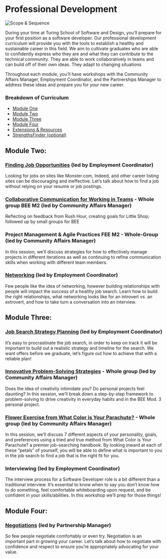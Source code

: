 # Professional Development 

![Scope & Sequence]()

During your time at Turing School of Software and Design, you’ll prepare for your first position as a software developer. Our professional development curriculum will provide you with the tools to establish a healthy and sustainable career in this field. We aim to cultivate graduates who are able to confidently express who they are and what they can contribute to the technical community. They are able to work collaboratively in teams and can build off of their own ideas. They adapt to changing situations  

Throughout each module, you’ll have workshops with the Community Affairs Manager, Employment Coordinator, and the Partnerships Manager to address these ideas and prepare you for your new career. 

### Breakdown of Curriculum
* [Module One](https://github.com/turingschool/professional_skills/tree/master/module_one)
* [Module Two]()
* [Module Three]()
* [Module Four]()
* [Extensions & Resources]()
* [StrengthsFinder (optional)]()

## Module Two:
### <a name="finding-job-opportunities"></a>[Finding Job Opportunities](https://github.com/turingschool/professional_skills/blob/master/finding_opportunities.md) (led by Employment Coordinator)
Looking for jobs on sites like Monster.com, Indeed, and other career listing sites can be discouraging and ineffective. Let’s talk about how to find a job without relying on your resume or job postings. 


### <a name="collaborative-communication-teams"></a>[Collaborative Communication for Working in Teams](https://github.com/turingschool/professional_skills/blob/master/collaborative-communication.md) - Whole group BEE M2 (led by Community Affairs Manager)
Reflecting on feedback from Rush Hour, creating goals for Little Shop; followed up by small groups for BEE


### <a name="project-management-agile"></a>Project Management & Agile Practices FEE M2 - Whole-Group (led by Community Affairs Manager)
In this session, we’ll discuss strategies for how to effectively manage projects in different iterations as well as continuing to refine communication skills when working with different team members. 

### <a name="networking"></a>[Networking](https://github.com/turingschool/professional_skills/blob/master/networking.md) (led by Employment Coordinator)
Few people like the idea of networking, however building relationships with people will impact the success of a healthy job search. Learn how to build the right relationships, what networking looks like for an introvert vs. an extrovert, and how to take turn a conversation into an interview.



## Module Three:
### <a name="job-search-strategies"></a>[Job Search Strategy Planning](https://github.com/turingschool/professional_skills/blob/master/job_search_strategy.md) (led by Employment Coordinator)
It’s easy to procrastinate the job search, in order to keep on track it will be important to build out a realistic strategy and timeline for the search. We want offers before we graduate, let’s figure out how to achieve that with a reliable plan!

### <a name="innovation-creative-problem-solving"></a>[Innovative Problem-Solving Strategies](https://github.com/turingschool/professional_skills/blob/master/innovative_problem-solving.md) - Whole group (led by Community Affairs Manager)
Does the idea of creativity intimidate you? Do personal projects feel daunting? In this session, we’ll break down a step-by-step framework to problem-solving to drive creativity in everyday habits and in the BEE Mod. 3 personal project.  

### <a name="what-color-is-your-parachute"></a>[Flower Exercise from What Color is Your Parachute?](https://github.com/turingschool/professional_skills/blob/master/petal-exercise.md) - Whole group (led by Community Affairs Manager)
In this session, we’ll discuss 7 different aspects of your personality, goals, and preferences using a tried and true method from What Color is Your Parachute? a premier job-searching handbook. By looking inward at each of these “petals” of yourself, you will be able to define what is important to you in the job search to find a job that is the right fit for you. 

### <a name="interviewing"></a>Interviewing (led by Employment Coordinator)
The interview process for a Software Developer role is a bit different than a traditional interview. It’s essential to know when to say you don’t know how to do something, feel comfortable whiteboarding upon request, and be confident in your skills/abilities. In this workshop we’ll prep for those things!


## Module Four: 
### <a name="negotiations"></a>[Negotiations](https://github.com/turingschool/professional_skills/blob/master/negotiations.md) (led by Partnership Manager)
So few people negotiate comfortably or even try. Negotiation is an important part in growing your career. Let’s talk about how to negotiate with confidence and respect to ensure you’re appropriately advocating for your value.


